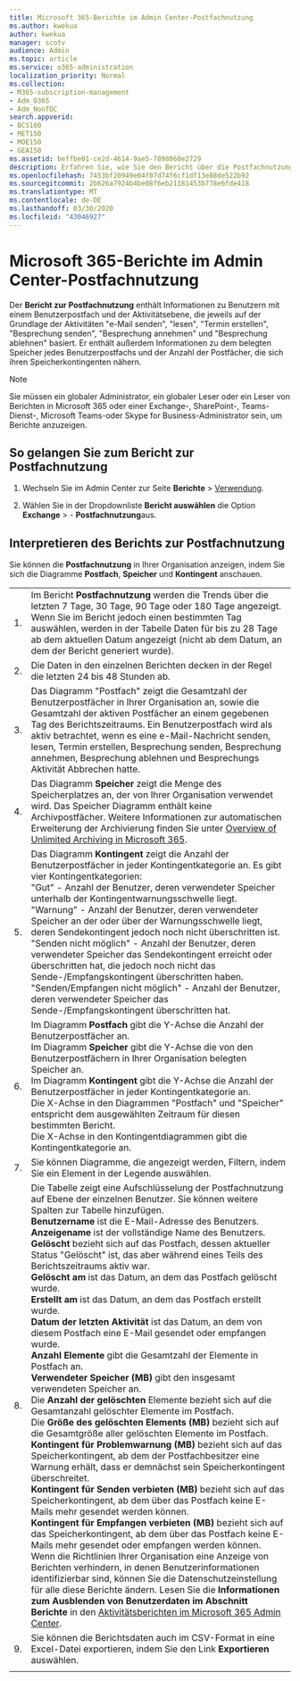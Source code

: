 ```yaml
---
title: Microsoft 365-Berichte im Admin Center-Postfachnutzung
ms.author: kwekua
author: kwekua
manager: scotv
audience: Admin
ms.topic: article
ms.service: o365-administration
localization_priority: Normal
ms.collection:
- M365-subscription-management
- Adm_O365
- Adm_NonTOC
search.appverid:
- BCS160
- MET150
- MOE150
- GEA150
ms.assetid: beffbe01-ce2d-4614-9ae5-7898868e2729
description: Erfahren Sie, wie Sie den Bericht über die Postfachnutzung über die Aktivitäten der Benutzer mit einem Benutzerpostfach informieren.
ms.openlocfilehash: 7453bf20949e04f07d74f6cf1df13e88de522b92
ms.sourcegitcommit: 2b626a7924b4be08f6eb21181453b778e6fde418
ms.translationtype: MT
ms.contentlocale: de-DE
ms.lasthandoff: 03/30/2020
ms.locfileid: "43046927"
---
```

# <a name="microsoft-365-reports-in-the-admin-center---mailbox-usage"></a>Microsoft 365-Berichte im Admin Center-Postfachnutzung

Der **Bericht zur Postfachnutzung** enthält Informationen zu Benutzern mit einem Benutzerpostfach und der Aktivitätsebene, die jeweils auf der Grundlage der Aktivitäten "e-Mail senden", "lesen", "Termin erstellen", "Besprechung senden", "Besprechung annehmen" und "Besprechung ablehnen" basiert. Er enthält außerdem Informationen zu dem belegten Speicher jedes Benutzerpostfachs und der Anzahl der Postfächer, die sich ihren Speicherkontingenten nähern. 
  
> [!NOTE]
> Sie müssen ein globaler Administrator, ein globaler Leser oder ein Leser von Berichten in Microsoft 365 oder einer Exchange-, SharePoint-, Teams-Dienst-, Microsoft Teams-oder Skype for Business-Administrator sein, um Berichte anzuzeigen. 
 
## <a name="how-to-get-to-the-mailbox-usage-report"></a>So gelangen Sie zum Bericht zur Postfachnutzung

1. Wechseln Sie im Admin Center zur Seite **Berichte** \> <a href="https://go.microsoft.com/fwlink/p/?linkid=2074756" target="_blank">Verwendung</a>.

    
2. Wählen Sie in der Dropdownliste **Bericht auswählen** die Option **Exchange** \> - **Postfachnutzung**aus.
  
## <a name="interpret-the-mailbox-usage-report"></a>Interpretieren des Berichts zur Postfachnutzung

Sie können die **Postfachnutzung** in Ihrer Organisation anzeigen, indem Sie sich die Diagramme **Postfach**, **Speicher** und **Kontingent** anschauen. 
  
|||
|:-----|:-----|
|1.  <br/> |Im Bericht **Postfachnutzung** werden die Trends über die letzten 7 Tage, 30 Tage, 90 Tage oder 180 Tage angezeigt. Wenn Sie im Bericht jedoch einen bestimmten Tag auswählen, werden in der Tabelle Daten für bis zu 28 Tage ab dem aktuellen Datum angezeigt (nicht ab dem Datum, an dem der Bericht generiert wurde).  <br/> |
|2.  <br/> |Die Daten in den einzelnen Berichten decken in der Regel die letzten 24 bis 48 Stunden ab.  <br/> |
|3.  <br/> |Das Diagramm "Postfach" zeigt die Gesamtzahl der Benutzerpostfächer in Ihrer Organisation an, sowie die Gesamtzahl der aktiven Postfächer an einem gegebenen Tag des Berichtszeitraums. Ein Benutzerpostfach wird als aktiv betrachtet, wenn es eine e-Mail-Nachricht senden, lesen, Termin erstellen, Besprechung senden, Besprechung annehmen, Besprechung ablehnen und Besprechungs Aktivität Abbrechen hatte.  <br/> |
|4.  <br/> |Das Diagramm **Speicher** zeigt die Menge des Speicherplatzes an, der von Ihrer Organisation verwendet wird. Das Speicher Diagramm enthält keine Archivpostfächer. Weitere Informationen zur automatischen Erweiterung der Archivierung finden Sie unter [Overview of Unlimited Archiving in Microsoft 365](https://docs.microsoft.com/office365/securitycompliance/unlimited-archiving).<br/> |
|5.  <br/> | Das Diagramm **Kontingent** zeigt die Anzahl der Benutzerpostfächer in jeder Kontingentkategorie an. Es gibt vier Kontingentkategorien:  <br/>  "Gut" - Anzahl der Benutzer, deren verwendeter Speicher unterhalb der Kontingentwarnungsschwelle liegt.  <br/>  "Warnung" - Anzahl der Benutzer, deren verwendeter Speicher an der oder über der Warnungsschwelle liegt, deren Sendekontingent jedoch noch nicht überschritten ist.  <br/>  "Senden nicht möglich" - Anzahl der Benutzer, deren verwendeter Speicher das Sendekontingent erreicht oder überschritten hat, die jedoch noch nicht das Sende-/Empfangskontingent überschritten haben.  <br/>  "Senden/Empfangen nicht möglich" - Anzahl der Benutzer, deren verwendeter Speicher das Sende-/Empfangskontingent überschritten hat.  <br/> |
|6.  <br/> | Im Diagramm **Postfach** gibt die Y-Achse die Anzahl der Benutzerpostfächer an.  <br/>  Im Diagramm **Speicher** gibt die Y-Achse die von den Benutzerpostfächern in Ihrer Organisation belegten Speicher an.  <br/>  Im Diagramm **Kontingent** gibt die Y-Achse die Anzahl der Benutzerpostfächer in jeder Kontingentkategorie an.  <br/>  Die X-Achse in den Diagrammen "Postfach" und "Speicher" entspricht dem ausgewählten Zeitraum für diesen bestimmten Bericht.  <br/>  Die X-Achse in den Kontingentdiagrammen gibt die Kontingentkategorie an.  <br/> |
|7.  <br/> |Sie können Diagramme, die angezeigt werden, Filtern, indem Sie ein Element in der Legende auswählen.  <br/> |
|8.  <br/> | Die Tabelle zeigt eine Aufschlüsselung der Postfachnutzung auf Ebene der einzelnen Benutzer. Sie können weitere Spalten zur Tabelle hinzufügen.  <br/> **Benutzername** ist die E-Mail-Adresse des Benutzers.  <br/> **Anzeigename** ist der vollständige Name des Benutzers.  <br/> **Gelöscht** bezieht sich auf das Postfach, dessen aktueller Status "Gelöscht" ist, das aber während eines Teils des Berichtszeitraums aktiv war.  <br/> **Gelöscht am** ist das Datum, an dem das Postfach gelöscht wurde.  <br/> **Erstellt am** ist das Datum, an dem das Postfach erstellt wurde.  <br/> **Datum der letzten Aktivität** ist das Datum, an dem von diesem Postfach eine E-Mail gesendet oder empfangen wurde.  <br/> **Anzahl Elemente** gibt die Gesamtzahl der Elemente in Postfach an.  <br/> **Verwendeter Speicher (MB)** gibt den insgesamt verwendeten Speicher an.  <br/> Die **Anzahl der gelöschten** Elemente bezieht sich auf die Gesamtanzahl gelöschter Elemente im Postfach. <br/> Die **Größe des gelöschten Elements (MB)** bezieht sich auf die Gesamtgröße aller gelöschten Elemente im Postfach. <br/> **Kontingent für Problemwarnung (MB)** bezieht sich auf das Speicherkontingent, ab dem der Postfachbesitzer eine Warnung erhält, dass er demnächst sein Speicherkontingent überschreitet.  <br/> **Kontingent für Senden verbieten (MB)** bezieht sich auf das Speicherkontingent, ab dem über das Postfach keine E-Mails mehr gesendet werden können.  <br/> **Kontingent für Empfangen verbieten (MB)** bezieht sich auf das Speicherkontingent, ab dem über das Postfach keine E-Mails mehr gesendet oder empfangen werden können.  <br/>  Wenn die Richtlinien Ihrer Organisation eine Anzeige von Berichten verhindern, in denen Benutzerinformationen identifizierbar sind, können Sie die Datenschutzeinstellung für alle diese Berichte ändern. Lesen Sie die **Informationen zum Ausblenden von Benutzerdaten im Abschnitt Berichte** in den [Aktivitätsberichten im Microsoft 365 Admin Center](activity-reports.md).  <br/> |
|9.  <br/> |Sie können die Berichtsdaten auch im CSV-Format in eine Excel-Datei exportieren, indem Sie den Link **Exportieren** auswählen.  <br/> |
|||
   

